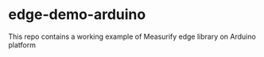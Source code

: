 # edge-demo-arduino
This repo contains a working example of Measurify edge library on Arduino platform
